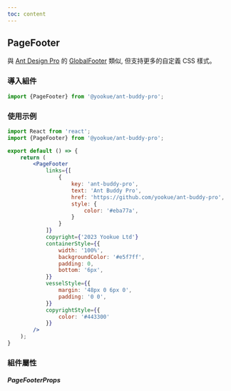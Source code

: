 ```yaml
---
toc: content
---
```


## PageFooter

與 [Ant Design Pro](https://pro.ant.design/) 的 [GlobalFooter](https://github.com/ant-design/pro-components/blob/v1/packages/layout/src/components/GlobalFooter/index.tsx) 類似, 但支持更多的自定義 CSS 樣式。

### 導入組件

```jsx | pure
import {PageFooter} from '@yookue/ant-buddy-pro';
```

### 使用示例

```jsx
import React from 'react';
import {PageFooter} from '@yookue/ant-buddy-pro';

export default () => {
    return (
        <PageFooter
            links={[
                {
                    key: 'ant-buddy-pro',
                    text: 'Ant Buddy Pro',
                    href: 'https://github.com/yookue/ant-buddy-pro',
                    style: {
                        color: '#eba77a',
                    }
                }
            ]}
            copyright={'2023 Yookue Ltd'}
            containerStyle={{
                width: '100%',
                backgroundColor: '#e5f7ff',
                padding: 0,
                bottom: '6px',
            }}
            vesselStyle={{
                margin: '48px 0 6px 0',
                padding: '0 0',
            }}
            copyrightStyle={{
                color: '#443300'
            }}
        />
    );
}
```

### 組件屬性

##### PageFooterProps

<API src="@/layout/PageFooter/index.tsx" hideTitle></API>
